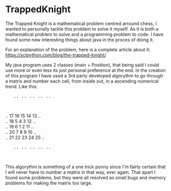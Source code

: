 # TrappedKnight

The Trapped Knight is a mathematical problem centred arround chess, I wanted to personally tackle this problem to solve it myself. As it is both a mathematical problem to solve and a programming problem to code. I have found some new interesting things about java in the proces of doing it.

For an explanation of the problem, here is a complete article about it: https://scipython.com/blog/the-trapped-knight/

My java program uses 2 classes (main + Position), that being said I could use more or even less its just personal preference at the end. In the creation of this program I have used a 3rd party developed algorythm to go through a matrix and number each cell, from inside out, in a ascending numerical trend. Like this:
   
<pre>   .. .. .. .. .. </pre></br>
.. 17 16 15 14 13 .. </br>
.. 18  5  4  3 12 .. </br>
.. 19  6  1  2 11 .. </br>
.. 20  7  8  9 10 .. </br>
.. 21 22 23 24 25 .. </br>
<pre>   .. .. .. .. .. </pre></br>
   
This algorythm is something of a one trick ponny since I'm fairly certain that I will never have to number a matrix in that way, ever again. That apart I found some problems, but they were all resolved as small bugs and memory problems for making the matrix too large.

